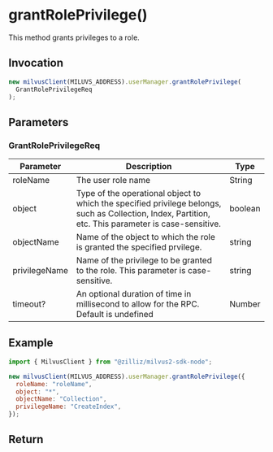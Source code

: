 # grantRolePrivilege()

This method grants privileges to a role.

## Invocation

```javascript
new milvusClient(MILUVS_ADDRESS).userManager.grantRolePrivilege(
  GrantRolePrivilegeReq
);
```

## Parameters

### GrantRolePrivilegeReq

| Parameter     | Description                                                                                                                                           | Type    |
| ------------- | ----------------------------------------------------------------------------------------------------------------------------------------------------- | ------- |
| roleName      | The user role name                                                                                                                                    | String  |
| object        | Type of the operational object to which the specified privilege belongs, such as Collection, Index, Partition, etc. This parameter is case-sensitive. | boolean |
| objectName    | Name of the object to which the role is granted the specified prvilege.                                                                               | string  |
| privilegeName | Name of the privilege to be granted to the role. This parameter is case-sensitive.                                                                    | string  |
| timeout?      | An optional duration of time in millisecond to allow for the RPC. Default is undefined                                                                | Number  |

## Example

```javascript
import { MilvusClient } from "@zilliz/milvus2-sdk-node";

new milvusClient(MILVUS_ADDRESS).userManager.grantRolePrivilege({
  roleName: "roleName",
  object: "*",
  objectName: "Collection",
  privilegeName: "CreateIndex",
});
```

## Return
